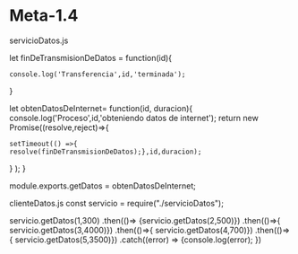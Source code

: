 # Meta-1.4

servicioDatos.js

let finDeTransmisionDeDatos = function(id){

    console.log('Transferencia',id,'terminada');

}

let obtenDatosDeInternet= function(id, duracion){
    console.log('Proceso',id,'obteniendo datos de internet');
return new Promise((resolve,reject)=>{

    setTimeout(() =>{
    resolve(finDeTransmisionDeDatos);},id,duracion);
 } );
}

module.exports.getDatos = obtenDatosDeInternet;


clienteDatos.js
const servicio = require("./servicioDatos");

servicio.getDatos(1,300)
.then(()=>
    {servicio.getDatos(2,500)})
    .then(()=>{
        servicio.getDatos(3,4000)})
        .then(()=>{
            servicio.getDatos(4,700)})
            .then(()=>{ 
                servicio.getDatos(5,3500)})
                .catch((error) => {console.log(error);
                })    
